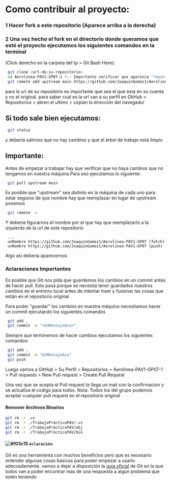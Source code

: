 # Como contribuir al proyecto:
### 1 Hacer fork a este repositorio (Aparece arriba a la derecha)
### 2 Una vez hecho el fork en el directorio donde queramos que esté el proyecto ejecutamos los siguientes comandos en la terminal 
(Click derecho en la carpeta del tp > Git Bash Here):
```bash
 git clone <url-de-su-repositorio> 
 cd Aerolinea-PAV1-GP07-1 !-- Importante verificar que aparezca "(main)" entre parentesis y en azul al lado del nombre del directorio 
 git remote add upstream main https://github.com/JoaquinGomez1/Aerolinea-PAV1-GP07 --> Agregamos este repositorio como remoto
```
para la url de su repositorio es importante que sea el que esta en su cuenta y no el original.
para saber cual es la url van a su perfil en GitHub > Repositorios > abren el ultimo > copian la dirección del navegador

## Si todo sale bien ejecutamos:
```bash
 git status
```
y debería salirnos que no hay cambios y que el árbol de trabajo está limpio

## Importante:
Antes de empezar a trabajar hay que verificar que no haya cambios que no tengamos en nuestra máquina
Para eso ejecutamos lo siguiente:
```bash
 git pull upstream main 
```
Es posible que "upstream" sea distinto en la máquina de cada uno
para estar seguros de que nombre hay que reemplazar en lugar de upstream ponemos
```bash
 git remote -v
```
Y debería figurarnos el nombre por el que hay que reemplazarlo a la izquierda de la url de este repositorio 
```
 ...
 unNombre https://github.com/JoaquinGomez1/Aerolinea-PAV1-GP07 (fetch)
 unNombre https://github.com/JoaquinGomez1/Aerolinea-PAV1-GP07 (push)
```
Algo asi deberia aparecernos 


### Aclaraciones Importantes
Es posible que Git nos pida que guardemos los cambios en un commit antes de hacer pull.
Esto pasa porque se necesita tener guardados nuestros cambios en el entorno local antes de
intentar traer y fusionar las cosas que están en el repositorio original

Para poder "guardar" los cambios en nuestra máquina necesitamos hacer un commit ejecutando los siguientes comandos
```bash
 git add .
 git commit -m "<UnMensajeAca>"
```

Siempre que terminemos de hacer cambios ejecutamos los siguientes comandos:
```bash
 git add .
 git commit -m "UnMensajeAca"
 git push
```

Luego vamos a GitHub > Su Perfil > Repositorios > Aerolinea-PAV1-GP07-1 > Pull requests > New Pull request > Create Pull Request 

Una vez que se acepta el Pull request te llega un mail con la confirmacion y se actualiza el codigo para todos.
Nota: 
 Todos los del grupo podemos aceptar cualquier pull request en el repositorio original


#### Remover Archivos Binarios
```bash
git rm -r .vs
git rm -r ./TrabajoPrácticoPAV/.vs
git rm -r ./TrabajoPrácticoPAV/obj
git rm -r ./TrabajoPrácticoPAV/bin
```

#### ![#f03c15](https://via.placeholder.com/15/f03c15/000000?text=+) `Aclaración`: 
 Git es una herramienta con muchos beneficios pero que es necesario entender algunas cosas basicas para poder empezar a usarlo adecuadamente.
 vamos a dejar a disposición la [guia oficial](https://git-scm.com/book/en/v2/Git-Basics-Recording-Changes-to-the-Repository) de Git en la que todos van a poder encontrar mas de una respuesta a algún problema que estén teniendo
 

